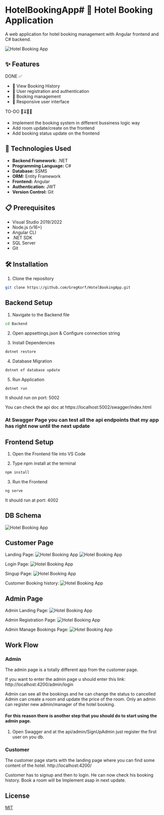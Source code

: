 # HotelBookingApp# 🏨 Hotel Booking Application

A web application for hotel booking management with Angular frontend and C# backend.

![Hotel Booking App](image/logo.png) <!-- Add a screenshot of your application here -->

## ✨ Features

DONE ✅

- 📅 View Booking History
- 👥 User registration and authentication
- 📝 Booking management
- 📱 Responsive user interface

TO-DO 🚧⏳🔄🔜

- Implement the booking system in different bussiness logic way
- Add room update/create on the frontend
- Add booking status update on the frontend

## 🚀 Technologies Used

- **Backend Framework:** .NET
- **Programming Language:** C#
- **Database:** SSMS
- **ORM:** Entity Framework
- **Frontend:** Angular
- **Authentication:** JWT
- **Version Control:** Git

## 📋 Prerequisites

- Visual Studio 2019/2022
- Node.js (v16+)
- Angular CLI
- .NET SDK
- SQL Server
- Git

## 🛠️ Installation

1. Clone the repository

```bash
git clone https://github.com/GregKorf/HotelBookingApp.git
```

## Backend Setup

1. Navigate to the Backend file

```bash
cd Backend
```

2. Open appsettings.json & Configure connection string

3. Install Dependencies

```bash
dotnet restore
```

4. Database Migration

```bash
dotnet ef database update
```

5. Run Application

```bash
dotnet run
```

It should run on port: 5002

You can check the api doc at https://localhost:5002/swagger/index.html

### At Swagger Page you can test all the api endpoints that my app has right now until the next update

## Frontend Setup

1. Open the Frontend file into VS Code

2. Type npm install at the terminal

```bash
npm install
```

3. Run the Frontend

```bash
ng serve
```

It should run at port: 4002

## DB Schema

![Hotel Booking App](image/dbschema.png)

## Customer Page

Landing Page:
![Hotel Booking App](image/landing_page1.png)
![Hotel Booking App](image/landing_page2.png)

Login Page:
![Hotel Booking App](image/login.png)

Singup Page:
![Hotel Booking App](image/signup.png)

Customer Booking history:
![Hotel Booking App](image/booking_history.png)

## Admin Page

Admin Landing Page:
![Hotel Booking App](image/admin_login.png)

Admin Registration Page:
![Hotel Booking App](image/admin_register.png)

Admin Manage Bookings Page:
![Hotel Booking App](image/admin_history_bookings.png)

## Work Flow

### Admin

The admin page is a totally different app from the customer page.

If you want to enter the admin page u should enter this link:
http://localhost:4200/admin/login

Admin can see all the bookings and he can change the status to cancelled
Admin can create a room and update the price of the room.
Only an admin can register new admin/manager of the hotel booking.

#### For this reason there is another step that you should do to start using the admin page.

1. Open Swagger and at the api/admin/SignUpAdmin just register the first user on you db.

### Customer

The customer page starts with the landing page where you can find some content of the hotel.
http://localhost:4200/

Customer has to signup and then to login.
He can now check his booking history.
Book a room will be Implement asap in next update.

## License

[MIT](https://choosealicense.com/licenses/mit/)
